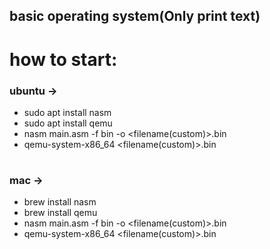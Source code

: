 ## basic operating system(Only print text)
# how to start:
### ubuntu ->
* sudo apt install nasm
* sudo apt install qemu
* nasm main.asm -f bin -o <filename(custom)>.bin
* qemu-system-x86_64 <filename(custom)>.bin
#
### mac ->
* brew install nasm
* brew install qemu
* nasm main.asm -f bin -o <filename(custom)>.bin
* qemu-system-x86_64 <filename(custom)>.bin
